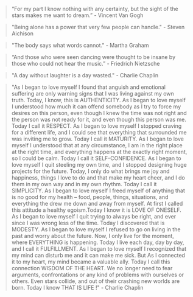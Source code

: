 > “For my part I know nothing with any certainty, but the sight of the stars makes me want to dream.” - Vincent Van Gogh

> "Being alone has a power that very few people can handle." - Steven Aichison

> "The body says what words cannot." - Martha Graham

> “And those who were seen dancing were thought to be insane by those who could not hear the music.” - Friedrich Nietzsche

> "A day without laughter is a day wasted." - Charlie Chaplin

> "As I began to love myself I found that anguish and emotional suffering are only warning signs that I was living against my own truth. Today, I know, this is AUTHENTICITY. As I began to love myself I understood how much it can offend somebody as I try to force my desires on this person, even though I knew the time was not right and the person was not ready for it, and even though this person was me. Today I call it RESPECT. As I began to love myself I stopped craving for a different life, and I could see that everything that surrounded me was inviting me to grow. Today I call it MATURITY. As I began to love myself I understood that at any circumstance, I am in the right place at the right time, and everything happens at the exactly right moment, so I could be calm. Today I call it SELF-CONFIDENCE. As I began to love myself I quit steeling my own time, and I stopped designing huge projects for the future. Today, I only do what brings me joy and happiness, things I love to do and that make my heart cheer, and I do them in my own way and in my own rhythm. Today I call it SIMPLICITY. As I began to love myself I freed myself of anything that is no good for my health – food, people, things, situations, and everything the drew me down and away from myself. At first I called this attitude a healthy egoism.Today I know it is LOVE OF ONESELF. As I began to love myself I quit trying to always be right, and ever since I was wrong less of the time. Today I discovered that is MODESTY. As I began to love myself I refused to go on living in the past and worry about the future. Now, I only live for the moment, where EVERYTHING is happening. Today I live each day, day by day, and I call it FULFILLMENT. As I began to love myself I recognized that my mind can disturb me and it can make me sick. But As I connected it to my heart, my mind became a valuable ally. Today I call this connection WISDOM OF THE HEART. We no longer need to fear arguments, confrontations or any kind of problems with ourselves or others. Even stars collide, and out of their crashing new worlds are born. Today I know THAT IS LIFE !" - Charlie Chaplin

